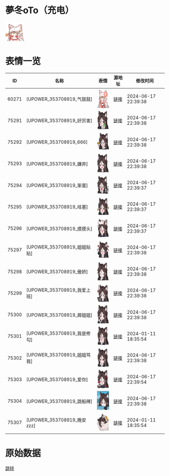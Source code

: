 # 夢冬oTo（充电）

<img src="./cover.png" height="60" alt="cover" />

# 表情一览

|ID|名称|表情|源地址|修改时间|
|----|----|----|----|----|
|60271|[UPOWER_353708919_气鼓鼓]|<img src="./pic/060271_%5BUPOWER_353708919_气鼓鼓%5D.png" height="60" alt="气鼓鼓"/>|[链接](https://i0.hdslb.com/bfs/garb/702606b0a3017d7252b22e412d7da2f20e4417c3.png)|2024-06-17 22:39:38|
|75291|[UPOWER_353708919_好厉害]|<img src="./pic/075291_%5BUPOWER_353708919_好厉害%5D.png" height="60" alt="好厉害"/>|[链接](https://i0.hdslb.com/bfs/garb/483f91fc7dff7432ddfc31fc1d344f178af0669f.png)|2024-06-17 22:39:38|
|75292|[UPOWER_353708919_666]|<img src="./pic/075292_%5BUPOWER_353708919_666%5D.png" height="60" alt="666"/>|[链接](https://i0.hdslb.com/bfs/garb/771fbc28bec98396a0087b581a90746efdaaeedf.png)|2024-06-17 22:39:38|
|75293|[UPOWER_353708919_嫌弃]|<img src="./pic/075293_%5BUPOWER_353708919_嫌弃%5D.png" height="60" alt="嫌弃"/>|[链接](https://i0.hdslb.com/bfs/garb/cefd6b65ee0ae77126316e8e4f40c4786e47ea54.png)|2024-06-17 22:39:38|
|75294|[UPOWER_353708919_笨蛋]|<img src="./pic/075294_%5BUPOWER_353708919_笨蛋%5D.png" height="60" alt="笨蛋"/>|[链接](https://i0.hdslb.com/bfs/garb/b58b819a8ac7d979d4a4338b9d6aba405ea14406.png)|2024-06-17 22:39:37|
|75295|[UPOWER_353708919_哇塞]|<img src="./pic/075295_%5BUPOWER_353708919_哇塞%5D.png" height="60" alt="哇塞"/>|[链接](https://i0.hdslb.com/bfs/garb/a0132339ed73be877d6dc67c965c7788f9a07ad6.png)|2024-06-17 22:39:37|
|75296|[UPOWER_353708919_摸摸头]|<img src="./pic/075296_%5BUPOWER_353708919_摸摸头%5D.png" height="60" alt="摸摸头"/>|[链接](https://i0.hdslb.com/bfs/garb/52b01b057c413fac9380bb218825f59ea943d338.png)|2024-06-17 22:39:37|
|75297|[UPOWER_353708919_姐姐贴贴]|<img src="./pic/075297_%5BUPOWER_353708919_姐姐贴贴%5D.png" height="60" alt="姐姐贴贴"/>|[链接](https://i0.hdslb.com/bfs/garb/7f435c8ffa1c37fdac1e8d29c34071a33f96805b.png)|2024-06-17 22:39:38|
|75298|[UPOWER_353708919_傲娇]|<img src="./pic/075298_%5BUPOWER_353708919_傲娇%5D.png" height="60" alt="傲娇"/>|[链接](https://i0.hdslb.com/bfs/garb/e9f43b6baf1a59b92797a1731e8bf5d96acc6b77.png)|2024-06-17 22:39:38|
|75299|[UPOWER_353708919_我爱上班]|<img src="./pic/075299_%5BUPOWER_353708919_我爱上班%5D.png" height="60" alt="我爱上班"/>|[链接](https://i0.hdslb.com/bfs/garb/a5580c7160a8b66946c95de5b36fdd59b8d00f9f.png)|2024-06-17 22:39:38|
|75300|[UPOWER_353708919_屑姐姐]|<img src="./pic/075300_%5BUPOWER_353708919_屑姐姐%5D.png" height="60" alt="屑姐姐"/>|[链接](https://i0.hdslb.com/bfs/garb/52e33a4cfd0fbc4b709dc26137c64dd9553f263c.png)|2024-06-17 22:39:38|
|75301|[UPOWER_353708919_我是修勾]|<img src="./pic/075301_%5BUPOWER_353708919_我是修勾%5D.png" height="60" alt="我是修勾"/>|[链接](https://i0.hdslb.com/bfs/garb/7a895d75f20b4490ccfd5117e84e4eb22935dd0d.png)|2024-01-11 18:35:54|
|75302|[UPOWER_353708919_姐姐骂我]|<img src="./pic/075302_%5BUPOWER_353708919_姐姐骂我%5D.png" height="60" alt="姐姐骂我"/>|[链接](https://i0.hdslb.com/bfs/garb/b2827b82bcbb054db4f6869c5168657c38de6fc5.png)|2024-06-17 22:39:38|
|75303|[UPOWER_353708919_爱你]|<img src="./pic/075303_%5BUPOWER_353708919_爱你%5D.png" height="60" alt="爱你"/>|[链接](https://i0.hdslb.com/bfs/garb/006738b05d6f229136948245ddb7654d207416e9.png)|2024-06-17 22:39:54|
|75304|[UPOWER_353708919_跳船辣]|<img src="./pic/075304_%5BUPOWER_353708919_跳船辣%5D.png" height="60" alt="跳船辣"/>|[链接](https://i0.hdslb.com/bfs/garb/b49aa1e36a5785b0c10a87688bd223d6c39b031e.png)|2024-06-17 22:39:38|
|75307|[UPOWER_353708919_晚安zzz]|<img src="./pic/075307_%5BUPOWER_353708919_晚安zzz%5D.png" height="60" alt="晚安zzz"/>|[链接](https://i0.hdslb.com/bfs/garb/835e417e8f4e1575db70f661d6b9cc710c4c3dfa.png)|2024-01-11 18:35:54|

# 原始数据

[跳转](./raw.json)

